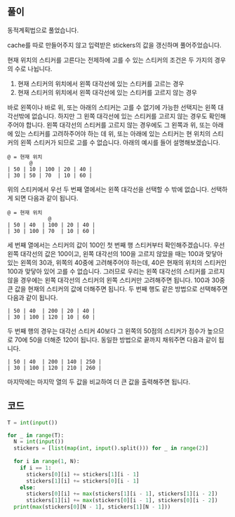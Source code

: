 ## 풀이  

동적계획법으로 풀었습니다.

cache를 따로 만들어주지 않고 입력받은 stickers의 값을 갱신하며 풀어주었습니다.

현재 위치의 스티커를 고른다는 전제하에 고를 수 있는 스티커의 조건은 두 가지의 경우의 수로 나뉩니다.  
1. 현재 스티커의 위치에서 왼쪽 대각선에 있는 스티커를 고르는 경우
2. 현재 스티커의 위치에서 왼쪽 대각선에 있는 스티커를 고르지 않는 경우

바로 왼쪽이나 바로 위, 또는 아래의 스티커는 고를 수 없기에 가능한 선택지는 왼쪽 대각선밖에 없습니다. 하지만 그 왼쪽 대각선에 있는 스티커를 고르지 않는 경우도 확인해주어야 합니다. 왼쪽 대각선의 스티커를 고르지 않는 경우에도 그 왼쪽과 위, 또는 아래에 있는 스티커를 고려하주어야 하는 데 위, 또는 아래에 있는 스티커는 현 위치의 스티커의 왼쪽 스티커가 되므로 고를 수 없습니다. 아래의 예시를 들어 설명해보겠습니다.  

```
@ = 현재 위치
       @
| 50 | 10 | 100 | 20 | 40 |
| 30 | 50 | 70  | 10 | 60 |
```

위의 스티커에서 우선 두 번째 열에서는 왼쪽 대각선을 선택할 수 밖에 없습니다. 선택하게 되면 다음과 같이 됩니다.

```
@ = 현재 위치
             @
| 50 | 40  | 100 | 20 | 40 |
| 30 | 100 | 70  | 10 | 60 |
```

세 번째 열에서는 스티커의 값이 100인 첫 번째 행 스티커부터 확인해주겠습니다. 우선 왼쪽 대각선의 값은 100이고, 왼쪽 대각선의 100을 고르지 않았을 때는 100과 맞닿아 있는 왼쪽의 30과, 위쪽의 40중에 고려해주어야 하는데, 40은 현재의 위치의 스티커인 100과 맞닿아 있어 고를 수 없습니다. 그러므로 우리는 왼쪽 대각선의 스티커를 고르지 않을 경우에는 왼쪽 대각선의 스티커의 왼쪽 스티커만 고려해주면 됩니다. 100과 30중 큰 값을 현재의 스티커의 값에 더해주면 됩니다. 두 번째 행도 같은 방법으로 선택해주면 다음과 같이 됩니다.  

```
| 50 | 40  | 200 | 20 | 40 |
| 30 | 100 | 120 | 10 | 60 |
```

두 번째 행의 경우는 대각선 스티커 40보다 그 왼쪽의 50점의 스티커가 점수가 높으므로 70에 50을 더해준 120이 됩니다. 동일한 방법으로 끝까지 채워주면 다음과 같이 됩니다.  

```
| 50 | 40  | 200 | 140 | 250 |
| 30 | 100 | 120 | 210 | 260 |
```

마지막에는 마지막 열의 두 값을 비교하여 더 큰 값을 출력해주면 됩니다.  

## 코드  
```python
T = int(input())

for _ in range(T):
  N = int(input())
  stickers = [list(map(int, input().split())) for _ in range(2)]
  
  for i in range(1, N):
    if i == 1:
      stickers[0][i] += stickers[1][i - 1]
      stickers[1][i] += stickers[0][i - 1]
    else:
      stickers[0][i] += max(stickers[1][i - 1], stickers[1][i - 2])
      stickers[1][i] += max(stickers[0][i - 1], stickers[0][i - 2])
  print(max(stickers[0][N - 1], stickers[1][N - 1]))
```